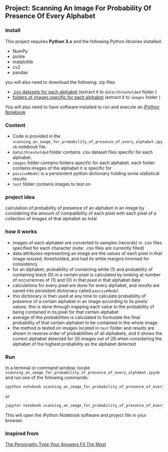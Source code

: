 ## Project:  Scanning An Image For Probability Of Presence Of Every Alphabet

### Install

This project requires **Python 3.x** and the following Python libraries installed:

- NumPy
- pickle
- matplotlib
- cv2
- pandas

you will also need to download the following .zip files
- [.csv datasets for each alphabet](https://drive.google.com/file/d/1R-xO2VFmfdvSZcZRTiaQ39kOBwTJ5Igd/view?usp=sharing) (extract it to `data\thresholded` folder )
- [folders of images specific for each alphabet](https://drive.google.com/file/d/1P9Nuhanv9i-cgG10_PeMcp3pxeBpM1mf/view?usp=sharing) (extract it to `images` folder )

You will also need to have software installed to run and execute an [iPython Notebook](http://ipython.org/notebook.html)

### Content

- Code is provided in the `scanning_an_image_for_probability_of_presence_of_every_alphabet.ipynb` notebook file.
- `data\thresholded` folder contains .csv dataset files specific for each alphabet.
- `images` folder contains folders specific for each alphabet. each folder contains images of the alphabet it is specific for
- `passiveModel` is a persisntent python dictionary holding some statistical results
- `test` folder contains images to test on

### project idea
calculation of probability of presence of an alphabet in an image by considering the amount of compatibility of each pixel with each pixel of a collection of images of that alphabet as total

### how it works
- images of each alphabet are converted to samples (records) in .csv files specified for each character (note: .csv files are currently filled)
- data attributes representing an image are the values of each pixel in that image resized, thresholded, and had its white margins trimmed for consistency
- for an alphabet, probability of containing white (1) and probability of containing black (0) in a certain pixel is calculated by looking at number of occurrences of (1) and (0) in that pixel in that alphabet data
- calculations for every pixel are done for every alphabet, and results are saved into persistent dictionary called `passiveModel`
- this dictionary is then used at any time to calculate probability of presence of a certain alphabet in an image according to its pixels' values. this is done through mapping each value to the probability of being contained in its pixel for that certain alphabet
- average of the probabilities is calculated to formulate the final probability of that certain alphabet to be contained in the whole image
- the method is tested on images located in `test` folder and results are shown in reverse order of probablilities of all alphabets, and it shows the correct alphabet detected for 26 images out of 28 when considering the alphabet of the highest probability as the alphabet detected






### Run

In a terminal or command window, locate `scanning_an_image_for_probability_of_presence_of_every_alphabet.ipynb` and run one of the following commands:

```bash
ipython notebook scanning_an_image_for_probability_of_presence_of_every_alphabet.ipynb
```  
or
```bash
jupyter notebook scanning_an_image_for_probability_of_presence_of_every_alphabet.ipynb
```

This will open the iPython Notebook software and project file in your browser.

### Inspired from
[The Personality Type Your Answers Fit The Most](https://github.com/GalaluddinOwais/The-Personality-Type-Your-Answers-Fit-The-Most)
